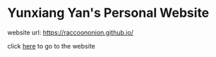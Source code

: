 # Yunxiang Yan's Personal Website
website url: https://raccoononion.github.io/

click [here](https://raccoononion.github.io/) to go to the website
